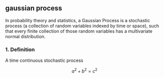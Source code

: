 ## gaussian process

In probability theory and statistics, a Gaussian Process is a stochastic process 
(a collection of random variables indexed by time or space), such that every finite
collection of those random variables has a multivariate normal distribution.

### 1. Definition

A time continuous stochastic process 



$$ a^2+b^2=c^2 $$
